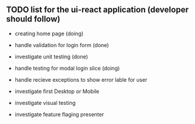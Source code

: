## TODO list for the ui-react application (developer should follow)
- creating home page (doing)
- handle validation for login form (done)
- investigate unit testing (done)
- handle testing for modal login slice (doing)

- handle recieve exceptions to show error lable for user

- investigate first Desktop or Mobile
- investigate visual testing
- investigate feature flaging presenter